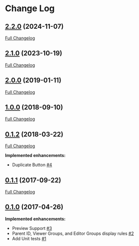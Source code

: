 # Change Log

## [2.2.0](https://github.com/webbuilders-group/silverstripe-siteconfig-error-pages/tree/2.2.0) (2024-11-07)
[Full Changelog](https://github.com/webbuilders-group/silverstripe-siteconfig-error-pages/compare/2.1.0...2.2.0)

## [2.1.0](https://github.com/webbuilders-group/silverstripe-siteconfig-error-pages/tree/2.1.0) (2023-10-19)
[Full Changelog](https://github.com/webbuilders-group/silverstripe-siteconfig-error-pages/compare/2.0.0...2.1.0)

## [2.0.0](https://github.com/webbuilders-group/silverstripe-siteconfig-error-pages/tree/2.0.0) (2019-01-11)
[Full Changelog](https://github.com/webbuilders-group/silverstripe-siteconfig-error-pages/compare/1.0.0...2.0.0)

## [1.0.0](https://github.com/webbuilders-group/silverstripe-siteconfig-error-pages/tree/1.0.0) (2018-09-10)
[Full Changelog](https://github.com/webbuilders-group/silverstripe-siteconfig-error-pages/compare/0.1.2...1.0.0)

## [0.1.2](https://github.com/webbuilders-group/silverstripe-siteconfig-error-pages/tree/0.1.2) (2018-03-22)
[Full Changelog](https://github.com/webbuilders-group/silverstripe-siteconfig-error-pages/compare/0.1.1...0.1.2)

**Implemented enhancements:**

- Duplicate Button [\#4](https://github.com/webbuilders-group/silverstripe-siteconfig-error-pages/issues/4)

## [0.1.1](https://github.com/webbuilders-group/silverstripe-siteconfig-error-pages/tree/0.1.1) (2017-09-22)
[Full Changelog](https://github.com/webbuilders-group/silverstripe-siteconfig-error-pages/compare/0.1.0...0.1.1)

## [0.1.0](https://github.com/webbuilders-group/silverstripe-siteconfig-error-pages/tree/0.1.0) (2017-04-26)
**Implemented enhancements:**

- Preview Support [\#3](https://github.com/webbuilders-group/silverstripe-siteconfig-error-pages/issues/3)
- Parent ID, Viewer Groups, and Editor Groups display rules [\#2](https://github.com/webbuilders-group/silverstripe-siteconfig-error-pages/issues/2)
- Add Unit tests [\#1](https://github.com/webbuilders-group/silverstripe-siteconfig-error-pages/issues/1)
